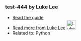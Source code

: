 ### test-444 by Luke Lee
- [Read the guide](None/in-review/python/test-444)
- [Read more from Luke Lee](None/user/durden) <img src="https://avatars.githubusercontent.com/u/58063?v=3" width="30" height="30" alt="Luke Lee" />
- Related to: Python